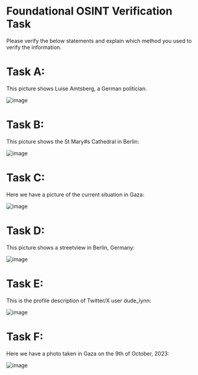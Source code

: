 # Foundational OSINT Verification Task

Please verify the below statements and explain which method you used to verify the information. 


# Task A:


This picture shows Luise Amtsberg, a German politician.

![image](https://github.com/byt333/FoundationalOSINTTask/assets/151645798/a697a822-0fdd-4b3a-a706-3025b8973265)



# Task B:

This picture shows the St Mary#s Cathedral in Berlin:

![image](https://github.com/byt333/FoundationalOSINTTask/assets/151645798/6dd2b639-108f-4ce9-b1c5-f44e155d6a73)




# Task C:

Here we have a picture of the current situation in Gaza:

![image](https://github.com/byt333/FoundationalOSINTTask/assets/151645798/e69e2d5c-fc99-450c-9eed-61e9a5c763ac)




# Task D:

This picture shows a streetview in Berlin, Germany:

![image](https://github.com/byt333/FoundationalOSINTTask/assets/151645798/36408cf0-43d5-4493-b279-ff779c635846)



# Task E: 

This is the profile description of Twitter/X user dude_lynn: 

![image](https://github.com/byt333/FoundationalOSINTTask/assets/151645798/2c53c23d-18c9-4805-9e50-244b151bb8a4)


# Task F: 

Here we have a photo taken in Gaza on the 9th of October, 2023: 

![image](https://github.com/byt333/FoundationalOSINTTask/assets/151645798/dd188e35-377f-4875-84ad-6f820010d372)

